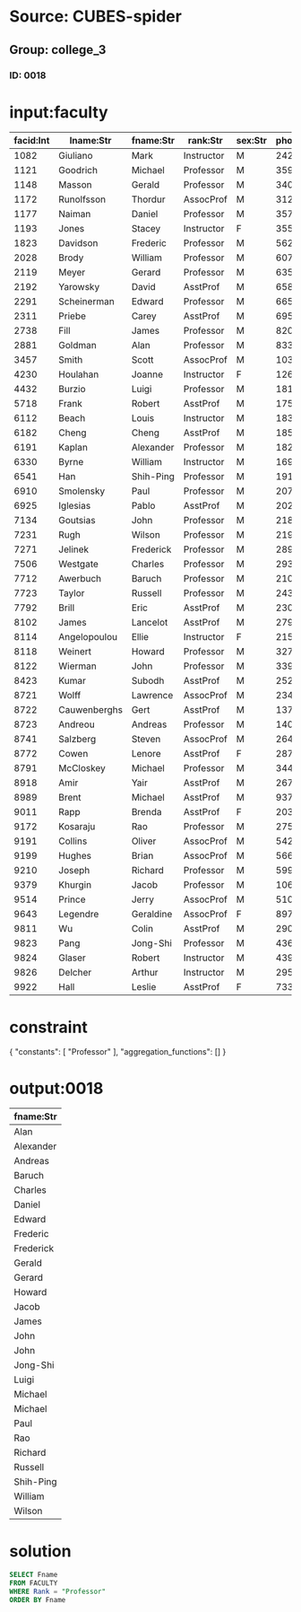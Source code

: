 # Source: CUBES-spider
## Group: college_3
### ID: 0018

# input:faculty

| facid:Int | lname:Str | fname:Str | rank:Str | sex:Str | phone:Int | room:Str | building:Str |
|---|---|---|---|---|---|---|---|
| 1082 | Giuliano | Mark | Instructor | M | 2424 | 224 | NEB |
| 1121 | Goodrich | Michael | Professor | M | 3593 | 219 | NEB |
| 1148 | Masson | Gerald | Professor | M | 3402 | 224B | NEB |
| 1172 | Runolfsson | Thordur | AssocProf | M | 3121 | 119 | Barton |
| 1177 | Naiman | Daniel | Professor | M | 3571 | 288 | Krieger |
| 1193 | Jones | Stacey | Instructor | F | 3550 | 224 | NEB |
| 1823 | Davidson | Frederic | Professor | M | 5629 | 119 | Barton |
| 2028 | Brody | William | Professor | M | 6073 | 119 | Barton |
| 2119 | Meyer | Gerard | Professor | M | 6350 | 119 | Barton |
| 2192 | Yarowsky | David | AsstProf | M | 6587 | 324 | NEB |
| 2291 | Scheinerman | Edward | Professor | M | 6654 | 288 | Krieger |
| 2311 | Priebe | Carey | AsstProf | M | 6953 | 288 | Krieger |
| 2738 | Fill | James | Professor | M | 8209 | 288 | Krieger |
| 2881 | Goldman | Alan | Professor | M | 8335 | 288 | Krieger |
| 3457 | Smith | Scott | AssocProf | M | 1035 | 318 | NEB |
| 4230 | Houlahan | Joanne | Instructor | F | 1260 | 328 | NEB |
| 4432 | Burzio | Luigi | Professor | M | 1813 | 288 | Krieger |
| 5718 | Frank | Robert | AsstProf | M | 1751 | 288 | Krieger |
| 6112 | Beach | Louis | Instructor | M | 1838 | 207 | NEB |
| 6182 | Cheng | Cheng | AsstProf | M | 1856 | 288 | Krieger |
| 6191 | Kaplan | Alexander | Professor | M | 1825 | 119 | Barton |
| 6330 | Byrne | William | Instructor | M | 1691 | 119 | Barton |
| 6541 | Han | Shih-Ping | Professor | M | 1914 | 288 | Krieger |
| 6910 | Smolensky | Paul | Professor | M | 2072 | 288 | Krieger |
| 6925 | Iglesias | Pablo | AsstProf | M | 2021 | 119 | Barton |
| 7134 | Goutsias | John | Professor | M | 2184 | 119 | Barton |
| 7231 | Rugh | Wilson | Professor | M | 2191 | 119 | Barton |
| 7271 | Jelinek | Frederick | Professor | M | 2890 | 119 | Barton |
| 7506 | Westgate | Charles | Professor | M | 2932 | 119 | Barton |
| 7712 | Awerbuch | Baruch | Professor | M | 2105 | 220 | NEB |
| 7723 | Taylor | Russell | Professor | M | 2435 | 317 | NEB |
| 7792 | Brill | Eric | AsstProf | M | 2303 | 324B | NEB |
| 8102 | James | Lancelot | AsstProf | M | 2792 | 288 | Krieger |
| 8114 | Angelopoulou | Ellie | Instructor | F | 2152 | 316 | NEB |
| 8118 | Weinert | Howard | Professor | M | 3272 | 119 | Barton |
| 8122 | Wierman | John | Professor | M | 3392 | 288 | Krieger |
| 8423 | Kumar | Subodh | AsstProf | M | 2522 | 218 | NEB |
| 8721 | Wolff | Lawrence | AssocProf | M | 2342 | 316 | NEB |
| 8722 | Cauwenberghs | Gert | AsstProf | M | 1372 | 119 | Barton |
| 8723 | Andreou | Andreas | Professor | M | 1402 | 119 | Barton |
| 8741 | Salzberg | Steven | AssocProf | M | 2641 | 324A | NEB |
| 8772 | Cowen | Lenore | AsstProf | F | 2870 | 288 | Krieger |
| 8791 | McCloskey | Michael | Professor | M | 3440 | 288 | Krieger |
| 8918 | Amir | Yair | AsstProf | M | 2672 | 308 | NEB |
| 8989 | Brent | Michael | AsstProf | M | 9373 | 288 | Krieger |
| 9011 | Rapp | Brenda | AsstProf | F | 2032 | 288 | Krieger |
| 9172 | Kosaraju | Rao | Professor | M | 2757 | 319 | NEB |
| 9191 | Collins | Oliver | AssocProf | M | 5427 | 119 | Barton |
| 9199 | Hughes | Brian | AssocProf | M | 5666 | 119 | Barton |
| 9210 | Joseph | Richard | Professor | M | 5996 | 119 | Barton |
| 9379 | Khurgin | Jacob | Professor | M | 1060 | 119 | Barton |
| 9514 | Prince | Jerry | AssocProf | M | 5106 | 119 | Barton |
| 9643 | Legendre | Geraldine | AssocProf | F | 8972 | 288 | Krieger |
| 9811 | Wu | Colin | AsstProf | M | 2906 | 288 | Krieger |
| 9823 | Pang | Jong-Shi | Professor | M | 4366 | 288 | Krieger |
| 9824 | Glaser | Robert | Instructor | M | 4396 | 119 | Barton |
| 9826 | Delcher | Arthur | Instructor | M | 2956 | 329 | NEB |
| 9922 | Hall | Leslie | AsstProf | F | 7332 | 288 | Krieger |

# constraint

{
  "constants": [
    "Professor"
  ],
  "aggregation_functions": []
}

# output:0018

| fname:Str |
|---|
| Alan |
| Alexander |
| Andreas |
| Baruch |
| Charles |
| Daniel |
| Edward |
| Frederic |
| Frederick |
| Gerald |
| Gerard |
| Howard |
| Jacob |
| James |
| John |
| John |
| Jong-Shi |
| Luigi |
| Michael |
| Michael |
| Paul |
| Rao |
| Richard |
| Russell |
| Shih-Ping |
| William |
| Wilson |

# solution

```sql
SELECT Fname
FROM FACULTY
WHERE Rank = "Professor"
ORDER BY Fname
```

